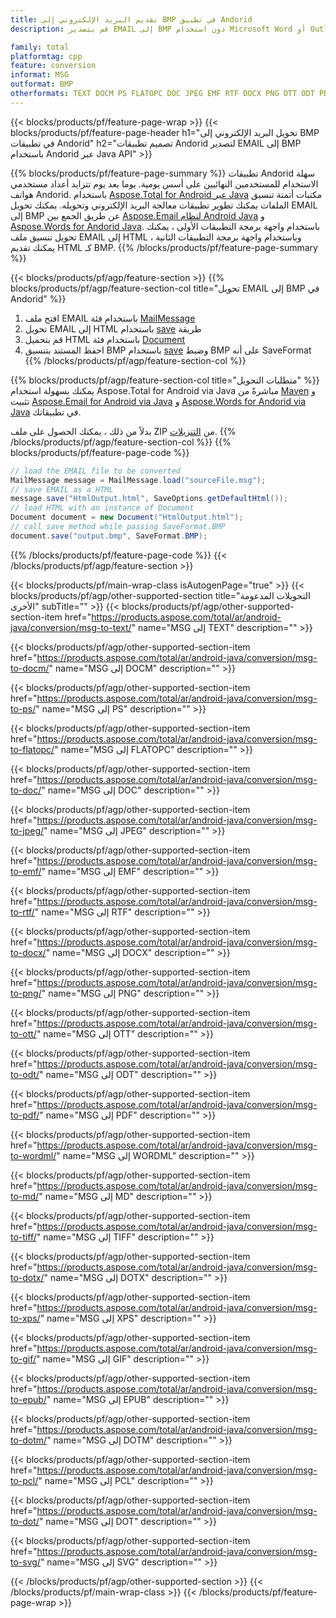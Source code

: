 ```yaml
---
title: تقديم البريد الإلكتروني إلى BMP في تطبيق Andorid
description: قم بتصدير EMAIL إلى BMP دون استخدام Microsoft Word أو Outlook في تطبيقات Andorid الخاصة بك

family: total
platformtag: cpp
feature: conversion
informat: MSG
outformat: BMP
otherformats: TEXT DOCM PS FLATOPC DOC JPEG EMF RTF DOCX PNG OTT ODT PDF WORDML MD TIFF DOTX XPS GIF EPUB DOTM PCL DOT SVG
---
```

{{< blocks/products/pf/feature-page-wrap >}}
{{< blocks/products/pf/feature-page-header h1="تحويل البريد الإلكتروني إلى BMP في تطبيقات Andorid" h2="تصميم تطبيقات Andorid لتصدير EMAIL إلى BMP باستخدام Andorid عبر Java API" >}}

{{% blocks/products/pf/feature-page-summary %}}
تطبيقات Andorid سهلة الاستخدام للمستخدمين النهائيين على أسس يومية. يوما بعد يوم تتزايد أعداد مستخدمي هواتف Andorid. باستخدام [Aspose.Total for Android عبر Java](https://products.aspose.com/total/android-java/) مكتبات أتمتة تنسيق الملفات يمكنك تطوير تطبيقات معالجة البريد الإلكتروني وتحويله. يمكنك تحويل EMAIL إلى BMP عن طريق الجمع بين [Aspose.Email لنظام Android Java](https://products.aspose.com/email/android-java/) و [Aspose.Words for Andorid Java](https://products.aspose.com/words/android-java/). باستخدام واجهة برمجة التطبيقات الأولى ، يمكنك تحويل تنسيق ملف EMAIL إلى HTML وباستخدام واجهة برمجة التطبيقات الثانية ، يمكنك تقديم HTML كـ BMP. 
{{% /blocks/products/pf/feature-page-summary  %}}

{{< blocks/products/pf/agp/feature-section >}}
{{% blocks/products/pf/agp/feature-section-col title="تحويل EMAIL إلى BMP في Andorid" %}}
1. افتح ملف EMAIL باستخدام فئة [MailMessage](https://reference.aspose.com/email/java/com.aspose.email/mailmessage)
2. تحويل EMAIL إلى HTML باستخدام [save](https://reference.aspose.com/email/java/com.aspose.email/MailMessage#save(java.io.OutputStream،٪20com.aspose.email.SaveOptions)) طريقة
3. قم بتحميل HTML باستخدام فئة [Document](https://reference.aspose.com/words/java/com.aspose.words/Document)
4. احفظ المستند بتنسيق BMP باستخدام [save](https://reference.aspose.com/words/java/com.aspose.words/Document#save(java.lang.String،com.aspose.words.SaveOptions)) وضبط BMP على أنه SaveFormat
{{% /blocks/products/pf/agp/feature-section-col %}}

{{% blocks/products/pf/agp/feature-section-col title="متطلبات التحويل" %}}
يمكنك بسهولة استخدام Aspose.Total for Android via Java مباشرةً من [Maven](https://repository.aspose.com/webapp/#/artifacts/browse/tree/General/repo/com/aspose/aspose-total) و تثبيت [Aspose.Email for Android via Java](https://docs.aspose.com/email/androidjava/installation/) و [Aspose.Words for Andorid via Java](https://docs.aspose.com/words/java/install-aspose-words-for-android-via-java/#install-asposewords-for-android-via-java-from-maven-repository) في تطبيقاتك.

بدلاً من ذلك ، يمكنك الحصول على ملف ZIP من [التنزيلات](https://releases.aspose.com/total/androidjava).
{{% /blocks/products/pf/agp/feature-section-col %}}
{{% blocks/products/pf/feature-page-code %}}

```cs
// load the EMAIL file to be converted
MailMessage message = MailMessage.load("sourceFile.msg"); 
// save EMAIL as a HTML 
message.save("HtmlOutput.html", SaveOptions.getDefaultHtml());
// load HTML with an instance of Document
Document document = new Document("HtmlOutput.html");
// call save method while passing SaveFormat.BMP
document.save("output.bmp", SaveFormat.BMP); 
```


{{% /blocks/products/pf/feature-page-code %}}
{{< /blocks/products/pf/agp/feature-section >}}

{{< blocks/products/pf/main-wrap-class isAutogenPage="true" >}}
{{< blocks/products/pf/agp/other-supported-section title="التحويلات المدعومة الأخرى" subTitle="" >}}
{{< blocks/products/pf/agp/other-supported-section-item href="https://products.aspose.com/total/ar/android-java/conversion/msg-to-text/" name="MSG إلى TEXT" description="" >}}

{{< blocks/products/pf/agp/other-supported-section-item href="https://products.aspose.com/total/ar/android-java/conversion/msg-to-docm/" name="MSG إلى DOCM" description="" >}}

{{< blocks/products/pf/agp/other-supported-section-item href="https://products.aspose.com/total/ar/android-java/conversion/msg-to-ps/" name="MSG إلى PS" description="" >}}

{{< blocks/products/pf/agp/other-supported-section-item href="https://products.aspose.com/total/ar/android-java/conversion/msg-to-flatopc/" name="MSG إلى FLATOPC" description="" >}}

{{< blocks/products/pf/agp/other-supported-section-item href="https://products.aspose.com/total/ar/android-java/conversion/msg-to-doc/" name="MSG إلى DOC" description="" >}}

{{< blocks/products/pf/agp/other-supported-section-item href="https://products.aspose.com/total/ar/android-java/conversion/msg-to-jpeg/" name="MSG إلى JPEG" description="" >}}

{{< blocks/products/pf/agp/other-supported-section-item href="https://products.aspose.com/total/ar/android-java/conversion/msg-to-emf/" name="MSG إلى EMF" description="" >}}

{{< blocks/products/pf/agp/other-supported-section-item href="https://products.aspose.com/total/ar/android-java/conversion/msg-to-rtf/" name="MSG إلى RTF" description="" >}}

{{< blocks/products/pf/agp/other-supported-section-item href="https://products.aspose.com/total/ar/android-java/conversion/msg-to-docx/" name="MSG إلى DOCX" description="" >}}

{{< blocks/products/pf/agp/other-supported-section-item href="https://products.aspose.com/total/ar/android-java/conversion/msg-to-png/" name="MSG إلى PNG" description="" >}}

{{< blocks/products/pf/agp/other-supported-section-item href="https://products.aspose.com/total/ar/android-java/conversion/msg-to-ott/" name="MSG إلى OTT" description="" >}}

{{< blocks/products/pf/agp/other-supported-section-item href="https://products.aspose.com/total/ar/android-java/conversion/msg-to-odt/" name="MSG إلى ODT" description="" >}}

{{< blocks/products/pf/agp/other-supported-section-item href="https://products.aspose.com/total/ar/android-java/conversion/msg-to-pdf/" name="MSG إلى PDF" description="" >}}

{{< blocks/products/pf/agp/other-supported-section-item href="https://products.aspose.com/total/ar/android-java/conversion/msg-to-wordml/" name="MSG إلى WORDML" description="" >}}

{{< blocks/products/pf/agp/other-supported-section-item href="https://products.aspose.com/total/ar/android-java/conversion/msg-to-md/" name="MSG إلى MD" description="" >}}

{{< blocks/products/pf/agp/other-supported-section-item href="https://products.aspose.com/total/ar/android-java/conversion/msg-to-tiff/" name="MSG إلى TIFF" description="" >}}

{{< blocks/products/pf/agp/other-supported-section-item href="https://products.aspose.com/total/ar/android-java/conversion/msg-to-dotx/" name="MSG إلى DOTX" description="" >}}

{{< blocks/products/pf/agp/other-supported-section-item href="https://products.aspose.com/total/ar/android-java/conversion/msg-to-xps/" name="MSG إلى XPS" description="" >}}

{{< blocks/products/pf/agp/other-supported-section-item href="https://products.aspose.com/total/ar/android-java/conversion/msg-to-gif/" name="MSG إلى GIF" description="" >}}

{{< blocks/products/pf/agp/other-supported-section-item href="https://products.aspose.com/total/ar/android-java/conversion/msg-to-epub/" name="MSG إلى EPUB" description="" >}}

{{< blocks/products/pf/agp/other-supported-section-item href="https://products.aspose.com/total/ar/android-java/conversion/msg-to-dotm/" name="MSG إلى DOTM" description="" >}}

{{< blocks/products/pf/agp/other-supported-section-item href="https://products.aspose.com/total/ar/android-java/conversion/msg-to-pcl/" name="MSG إلى PCL" description="" >}}

{{< blocks/products/pf/agp/other-supported-section-item href="https://products.aspose.com/total/ar/android-java/conversion/msg-to-dot/" name="MSG إلى DOT" description="" >}}

{{< blocks/products/pf/agp/other-supported-section-item href="https://products.aspose.com/total/ar/android-java/conversion/msg-to-svg/" name="MSG إلى SVG" description="" >}}


{{< /blocks/products/pf/agp/other-supported-section >}}
{{< /blocks/products/pf/main-wrap-class >}}
{{< /blocks/products/pf/feature-page-wrap >}}